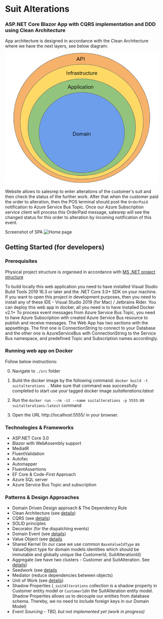 # Suit Alterations 

### ASP.NET Core Blazor App with CQRS implementation and DDD using Clean Architecture

App architecture is designed in accordance with the Clean Architecture where we have the next layers, see below diagram:

![diagram](https://github.com/beylkhanovdamir/suitalterations/blob/master/app-architecture.png)

Website allows to salesrep to enter alterations of the customer's suit and then check the status of the further work. After that when the customer paid the order to alteration, then the POS terminal should post the `OrderPaid` notification to Azure Service Bus Topic. Once our Azure Subscription service client will process this OrderPaid message, salesrep will see the changed status for this order to alteration by incoming notification of this event.

Screenshot of SPA
![Home page](https://i.imgur.com/cTRQp05.png)

## Getting Started (for developers)

### Prerequisites
Physical project structure is organised in accordance with [MS .NET project structure](https://gist.github.com/davidfowl/ed7564297c61fe9ab814)

To build locally this web application you need to have installed Visual Studio Build Tools 2019 16.3 or later and the .NET Core 3.0+ SDK on your machine. 
If you want to open this project in development purposes, then you need to install any of these IDE - Visual Studio 2019 (for Mac) / Jetbrains Rider.
You can deploy this web app in docker, all you need is to have installed Docker v2.1+ 
To process event messages from Azure Service Bus Topic, you need to have Azure Subscription with created Azure Service Bus resource to publish and receive messages.
The Web App has two sections with the appsettings. The first one is ConnectionString to connect to your Database and the other one is AzureServiceBus with ConnectionString to the Service Bus namespace, and predefined Topic and Subscription names accordingly.

### Running web app on Docker

Follow below instructions:

0. Navigate to `./src` folder 

1. Build the docker image by the following command: `docker build -t suitalterations .` Make sure that command was successfully completed to start use your tagged docker image *suitalterations:latest*

2. Run the `docker run --rm -it --name suitalterations -p 5555:80 suitalterations:latest` command

3. Open the URL http://localhost:5555/ in your browser.

### Technologies & Frameworks
* ASP.NET Core 3.0
* Blazor with WebAssembly support
* MediatR
* FluentValidation
* Autofac
* Automapper
* FluentAssertions
* EF Core & Code-First Approach
* Azure SQL server
* Azure Service Bus Topic and subscription

### Patterns & Design Approaches
* Domain Driven Design approach & The Dependency Rule
* Clean Architecture (see [details](http://blog.cleancoder.com/uncle-bob/2012/08/13/the-clean-architecture.html))
* CQRS (see [details](https://martinfowler.com/bliki/CQRS.html))
* SOLID principles 
* Decorator (for the dispatching events)
* Domain Event (see [details](https://martinfowler.com/eaaDev/DomainEvent.html))
* Value Object (see [details](https://martinfowler.com/bliki/ValueObject.html)
* Shared Kernel (In our case we use common `BaseValueIdType` as ValueObject type for domain models identities which should be immutable and globally unique like CustomerId, SuitAlterationId)
* Aggregate (we have two clusters - Customer and SuitAlteration. See [details](https://www.martinfowler.com/bliki/DDD_Aggregate.html))
* Seedwork (see [details](https://www.martinfowler.com/bliki/Seedwork.html)
* Mediator (reduce dependencies between objects)
* Unit of Work (see [details](https://www.martinfowler.com/eaaCatalog/unitOfWork.html))
* Shadow Properties (`_suitAlterations` collection is a shadow property in Customer entity model or `CustomerId`in the SuitAlteration entity model. Shadow Properties allows us to decouple our entities from database schema. Thereby, we no need to include foreign keys in our Domain Model)
* _Event Sourcing - TBD, but not implemented yet (work in progress)_
